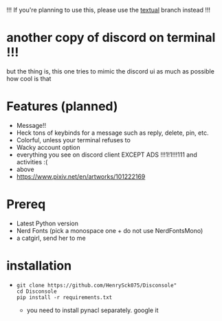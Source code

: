 !!! If you're planning to use this, please use the [textual](https://github.com/HenrySck075/Disconsole/tree/textual) branch instead !!!

# another copy of discord on terminal !!!

but the thing is, this one tries to mimic the discord ui as much as possible
how cool is that

# Features (planned)
- Message!!
- Heck tons of keybinds for a message such as reply, delete, pin, etc.
- Colorful, unless your terminal refuses to
- Wacky account option
- everything you see on discord client EXCEPT ADS !!!1!1!!!111 and activities :(
- above
- https://www.pixiv.net/en/artworks/101222169

# Prereq
- Latest Python version
- Nerd Fonts (pick a monospace one + do not use NerdFontsMono)
- a catgirl, send her to me

# installation
- ```
  git clone https://github.com/HenrySck075/Disconsole"
  cd Disconsole
  pip install -r requirements.txt
  ```
  + you need to install pynacl separately. google it
